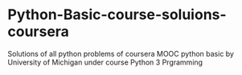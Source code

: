 # Python-Basic-course-soluions-coursera
Solutions of all python problems of coursera MOOC python basic by University of Michigan under course Python 3 Prgramming
